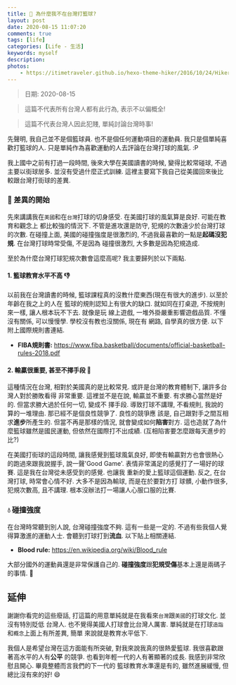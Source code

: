 ```yaml
---
title: 🏀 為什麼我不在台灣打籃球?
layout: post
date: 2020-08-15 11:07:20
comments: true
tags: [life]
categories: [Life - 生活]
keywords: myself
description: 
photos:
	- https://itimetraveler.github.io/hexo-theme-hiker/2016/10/24/Hiker%E4%B8%BB%E9%A2%98%E9%A2%84%E8%A7%88/homepage-index.png
---
```


> 日期: 2020-08-15

> 這篇不代表所有台灣人都有此行為, 表示不以偏概全!

> 這篇不代表台灣人因此犯賤, 單純討論台灣時事!

先聲明, 我自己並不是個籃球員. 也不是個任何運動項目的運動員. 我只是個單純喜歡打籃球的人.
只是單純作為喜歡運動的人去評論在台灣打球的風氣. :P

我上國中之前有打過一段時間, 後來大學在美國讀書的時候, 變得比較常碰球, 不過主要以街球居多.
並沒有受過什麼正式訓練. 這裡主要寫下我自己從美國回來後比較跟台灣打街球的差異.

<!-- more -->

### 💬 差異的開始

先來講講我在`美國`和在`台灣`打球的切身感受. 在美國打球的風氣算是良好. 可能在教育和觀念上
都比較強的情況下. 不管是進攻還是防守, 犯規的次數遠少於台灣打球的次數. 在碰撞上面, 
美國的碰撞強度是很激烈的, 不過我最喜歡的一點是**起碼沒犯規**. 在台灣打球時常受傷, 不是因為
碰撞很激烈, 大多數是因為犯規造成.

至於為什麼台灣打球犯規次數會這麼高呢? 我主要歸列於以下兩點.

#### 1. 籃球教育水平不高 👎

以前我在台灣讀書的時候, 籃球課程真的沒教什麼東西(現在有很大的進步). 以至於年齡在我之上的人在
籃球的規則認知上有很大的缺口. 就如同在打桌遊, 不按規則來一樣, 讓人根本玩不下去. 就像是玩
線上遊戲, 一堆外掛嚴重影響遊戲品質. 不懂沒有關係, 可以慢慢學. 學校沒有教也沒關係, 現在有
網路, 自學真的很方便. 以下附上國際規則書連結.

* **FIBA規則書:** https://www.fiba.basketball/documents/official-basketball-rules-2018.pdf

#### 2. 輸贏很重要, 甚至不擇手段 👊

這種情況在台灣, 相對於美國真的是比較常見. 或許是台灣的教育體制下, 讓許多台灣人對於勝敗看得
非常重要. 這裡並不是在說, 輸贏並不重要. 有求勝心當然是好的. 但當求勝大過於任何一切, 變成不
擇手段. 導致打球不講理, 不看規則, 我說的算的一堆理由. 那已經不是個良性競爭了. 良性的競爭應
該是, 自己跟對手之間互相求**進步**所產生的. 但當不再是那樣的情況, 就會變成如何**陷害**對方.
這也造就了為什麼籃球雖然是國民運動, 但依然在國際打不出成績. (互相陷害要怎麼跟每天進步的比?)

在美國打街球的這段時間, 讓我感覺到籃球風氣良好, 即使有輸贏對方也會很熱心的跑過來跟我說握手,
說一聲'Good Game'. 表情非常滿足的感覺打了一場好的球賽. 這是我在台灣從未感受到的感覺. 也讓我
重新的愛上籃球這個運動. 反之, 在台灣打球, 時常會心情不好. 大多不是因為輸球, 而是在於要對方打
球髒, 小動作很多, 犯規次數高, 且不講理. 根本沒辦法打一場讓人心服口服的比賽.

### 💧 碰撞強度

在台灣時常聽到別人說, 台灣碰撞強度不夠. 這有一些是一定的. 不過有些我個人覺得算激進的運動人士.
會聽到打球打到**流血**. 以下貼上相關連結.

* **Blood rule:** https://en.wikipedia.org/wiki/Blood_rule

大部分國外的運動員還是非常保護自己的. **碰撞強度**跟**犯規受傷**基本上還是兩碼子的事情. :anger:

## 延伸

謝謝你看完的這些廢話, 打這篇的用意單純就是在我看來`台灣`跟`美國`的打球文化. 並沒有特別貶低
台灣人. 也不覺得美國人打球會比台灣人厲害. 單純就是在打球`造詣`和`概念`上面上有所差異, 簡單
來說就是教育水平低下.

我個人是希望台灣在這方面能有所突破, 對我來說我真的很熱愛籃球. 我很喜歡跟著高水平的人有**公平**
的競爭. 也看到年輕一代的人有著顯著的成長. 我感到非常欣慰且開心. 畢竟整體而言我們的下一代的
籃球教育水準還是有的, 雖然進展緩慢, 但總比沒有來的好! 😄
